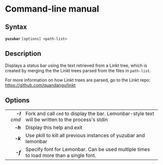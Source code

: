 # Command-line manual
## Syntax
**`yuzubar`** `[options] <path-list>`

## Description
Displays a status bar using the text retrieved from a Linkt tree, which is
created by merging the the Linkt trees parsed from the files in `path-list`.

For more information on how Linkt trees are parsed, go to the Linkt repo:
https://github.com/quandangv/linkt

## Options

|||
|-:|------------------|
|_**-l** cmd_|Fork and call `cmd` to display the bar. Lemonbar-style text will be written to the process's stdin|
|_**-h**_|Display this help and exit|
|_**-k**_|Use pkill to kill all previous instances of yuzubar and lemonbar|
|_**-f**_|Specify font for Lemonbar. Can be used multiple times to load more than a single font.|
